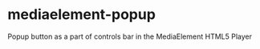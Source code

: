 mediaelement-popup
==================

Popup button as a part of controls bar in the MediaElement HTML5 Player